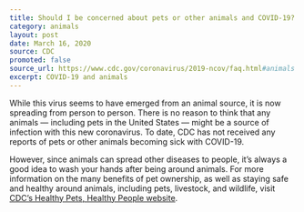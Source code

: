 ```yaml
---
title: Should I be concerned about pets or other animals and COVID-19?
category: animals
layout: post
date: March 16, 2020
source: CDC
promoted: false
source_url: https://www.cdc.gov/coronavirus/2019-ncov/faq.html#animals
excerpt: COVID-19 and animals
---
```


While this virus seems to have emerged from an animal source, it is now spreading from person to person. There is no reason to think that any animals &mdash; including pets in the United States &mdash; might be a source of infection with this new coronavirus. To date, CDC has not received any reports of pets or other animals becoming sick with COVID-19. 

However, since animals can spread other diseases to people, it’s always a good idea to wash your hands after being around animals. For more information on the many benefits of pet ownership, as well as staying safe and healthy around animals, including pets, livestock, and wildlife, visit <a href="https://www.cdc.gov/healthypets/index.html" target="_blank">CDC’s Healthy Pets, Healthy People website</a>.

